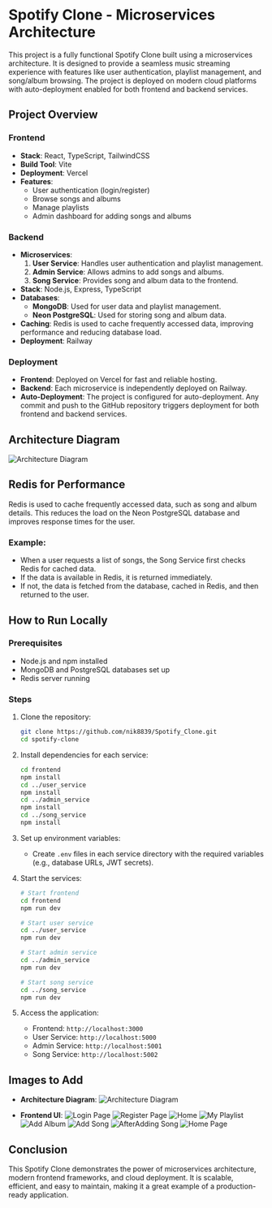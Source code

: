 # Spotify Clone - Microservices Architecture

This project is a fully functional Spotify Clone built using a microservices architecture. It is designed to provide a seamless music streaming experience with features like user authentication, playlist management, and song/album browsing. The project is deployed on modern cloud platforms with auto-deployment enabled for both frontend and backend services.

## Project Overview

### Frontend
- **Stack**: React, TypeScript, TailwindCSS
- **Build Tool**: Vite
- **Deployment**: Vercel
- **Features**:
  - User authentication (login/register)
  - Browse songs and albums
  - Manage playlists
  - Admin dashboard for adding songs and albums

### Backend
- **Microservices**:
  1. **User Service**: Handles user authentication and playlist management.
  2. **Admin Service**: Allows admins to add songs and albums.
  3. **Song Service**: Provides song and album data to the frontend.
- **Stack**: Node.js, Express, TypeScript
- **Databases**:
  - **MongoDB**: Used for user data and playlist management.
  - **Neon PostgreSQL**: Used for storing song and album data.
- **Caching**: Redis is used to cache frequently accessed data, improving performance and reducing database load.
- **Deployment**: Railway

### Deployment
- **Frontend**: Deployed on Vercel for fast and reliable hosting.
- **Backend**: Each microservice is independently deployed on Railway.
- **Auto-Deployment**: The project is configured for auto-deployment. Any commit and push to the GitHub repository triggers deployment for both frontend and backend services.

## Architecture Diagram

![Architecture Diagram](path/to/architecture-diagram.png)

## Redis for Performance
Redis is used to cache frequently accessed data, such as song and album details. This reduces the load on the Neon PostgreSQL database and improves response times for the user.

### Example:
- When a user requests a list of songs, the Song Service first checks Redis for cached data.
- If the data is available in Redis, it is returned immediately.
- If not, the data is fetched from the database, cached in Redis, and then returned to the user.

## How to Run Locally

### Prerequisites
- Node.js and npm installed
- MongoDB and PostgreSQL databases set up
- Redis server running

### Steps
1. Clone the repository:
   ```bash
   git clone https://github.com/nik8839/Spotify_Clone.git
   cd spotify-clone
   ```

2. Install dependencies for each service:
   ```bash
   cd frontend
   npm install
   cd ../user_service
   npm install
   cd ../admin_service
   npm install
   cd ../song_service
   npm install
   ```

3. Set up environment variables:
   - Create `.env` files in each service directory with the required variables (e.g., database URLs, JWT secrets).

4. Start the services:
   ```bash
   # Start frontend
   cd frontend
   npm run dev

   # Start user service
   cd ../user_service
   npm run dev

   # Start admin service
   cd ../admin_service
   npm run dev

   # Start song service
   cd ../song_service
   npm run dev
   ```

5. Access the application:
   - Frontend: `http://localhost:3000`
   - User Service: `http://localhost:5000`
   - Admin Service: `http://localhost:5001`
   - Song Service: `http://localhost:5002`

## Images to Add
- **Architecture Diagram**:
![Architecture Diagram](frontend/public/img_20.PNG)

- **Frontend UI**: 
![Login Page](frontend/public/img_2.PNG)
![Register Page](frontend/public/img_3.PNG)
![Home](frontend/public/img_4.PNG)
![My Playlist](frontend/public/img_6.PNG)
![Add Album](frontend/public/img_7.PNG)
![Add Song](frontend/public/img_8.PNG)
![AfterAdding Song](frontend/public/img_11.PNG)
![Home Page](frontend/public/img_1.PNG)



## Conclusion
This Spotify Clone demonstrates the power of microservices architecture, modern frontend frameworks, and cloud deployment. It is scalable, efficient, and easy to maintain, making it a great example of a production-ready application.